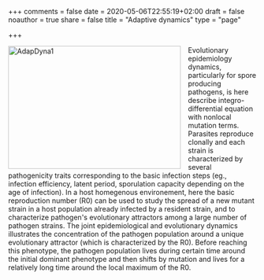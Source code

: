 +++
comments = false
date = 2020-05-06T22:55:19+02:00
draft = false
noauthor = true
share = false
title = "Adaptive dynamics"
type = "page"

+++


<html>
<head>
<style>
img {
  float: left;
}
</style>
</head>
<body>

<p><img src="/uploads/AdapDyna1.jpg" alt="AdapDyna1" style="width:350px;height:250px;margin-right:15px;">
Evolutionary epidemiology dynamics, particularly for spore producing pathogens, is here describe integro-differential
equation with nonlocal mutation terms. Parasites reproduce clonally and each strain is characterized by several pathogenicity traits corresponding to the basic infection steps (eg., infection efficiency, latent period, sporulation capacity depending on the age of infection). In a host homegenous environement, here the basic reproduction number (R0) can be used to study the spread of a new mutant strain in a host population already infected by a resident strain, and to characterize pathogen's evolutionary attractors among a large number of pathogen strains. The joint epidemiological and evolutionary dynamics illustrates the concentration of the pathogen population around a unique evolutionary attractor (which is characterized by the R0). Before reaching this phenotype, the pathogen population lives
during certain time around the initial dominant phenotype and then shifts by mutation and lives for a relatively long time around the local maximum of the R0. </p>
</body>
</html>






